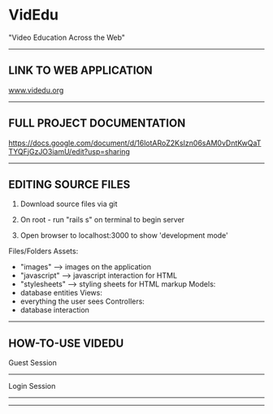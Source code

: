 # VidEdu
"Video Education Across the Web"

------------------------------------------------------------------------------------
LINK TO WEB APPLICATION 
------------------------------------------------------------------------------------


www.videdu.org


------------------------------------------------------------------------------------
FULL PROJECT DOCUMENTATION
------------------------------------------------------------------------------------


https://docs.google.com/document/d/16lotARoZ2KsIzn06sAM0vDntKwQaTTYQFjGzJO3iamU/edit?usp=sharing


------------------------------------------------------------------------------------
EDITING SOURCE FILES
------------------------------------------------------------------------------------

1) Download source files via git

2) On root - run "rails s" on terminal to begin server

3) Open browser to localhost:3000 to show 'development mode'

Files/Folders
Assets:
- "images" --> images on the application
- "javascript" --> javascript interaction for HTML
- "stylesheets"  --> styling sheets for HTML markup
Models:
- database entities
Views:
- everything the user sees
Controllers:
- database interaction


------------------------------------------------------------------------------------
HOW-TO-USE VIDEDU
------------------------------------------------------------------------------------

Guest Session


------------------------------------------------------------------------------------

Login Session


------------------------------------------------------------------------------------


------------------------------------------------------------------------------------


